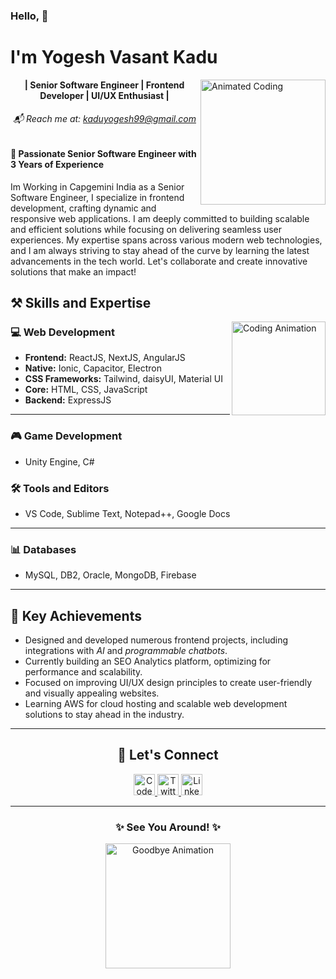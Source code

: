 <h3 align="left">Hello, 👋</h3>

<h1 align="left">I'm Yogesh Vasant Kadu</h1>

<img align="right" height="200" src="https://media1.tenor.com/m/s9-dLmjOyv8AAAAC/anime-asta.gif" alt="Animated Coding" />

<p align="center"><strong>| Senior Software Engineer | Frontend Developer | UI/UX Enthusiast |</strong></p>

<h6 align="center">📬 Reach me at: <a href="mailto:kaduyogesh99@gmail.com">kaduyogesh99@gmail.com</a></h6>



<h4 align="left">🌟 Passionate Senior Software Engineer with 3 Years of Experience</h4>

<p align="left">
Im Working in Capgemini India as a Senior Software Engineer, I specialize in frontend development, crafting dynamic and responsive web applications. I am deeply committed to building scalable and efficient solutions while focusing on delivering seamless user experiences. My expertise spans across various modern web technologies, and I am always striving to stay ahead of the curve by learning the latest advancements in the tech world. Let's collaborate and create innovative solutions that make an impact!
</p>



<h2 align="left">⚒️ Skills and Expertise</h2>

<img align="right" height="150" src="https://media1.tenor.com/m/QioE-moSVdAAAAAC/spiderman.gif" alt="Coding Animation" />

<h3 align="left">💻 Web Development</h3>
<ul>
  <li><strong>Frontend:</strong> ReactJS, NextJS, AngularJS</li>
  <li><strong>Native:</strong> Ionic, Capacitor, Electron</li>
  <li><strong>CSS Frameworks:</strong> Tailwind, daisyUI, Material UI</li>
  <li><strong>Core:</strong> HTML, CSS, JavaScript</li>
  <li><strong>Backend:</strong> ExpressJS</li>
</ul>

---

<h3 align="left">🎮 Game Development</h3>
<ul>
  <li>Unity Engine, C#</li>
</ul>

<h3 align="left">🛠 Tools and Editors</h3>
<ul>
  <li>VS Code, Sublime Text, Notepad++, Google Docs</li>
</ul>

---

<h3 align="left">📊 Databases</h3>
<ul>
  <li>MySQL, DB2, Oracle, MongoDB, Firebase</li>
</ul>

---

<h2 align="left">📌 Key Achievements</h2>

<ul>
  <li>Designed and developed numerous frontend projects, including integrations with <em>AI</em> and <em>programmable chatbots</em>.</li>
  <li>Currently building an SEO Analytics platform, optimizing for performance and scalability.</li>
  <li>Focused on improving UI/UX design principles to create user-friendly and visually appealing websites.</li>
  <li>Learning AWS for cloud hosting and scalable web development solutions to stay ahead in the industry.</li>
</ul>

---

<h2 align="center">🌟 Let's Connect</h2>

<div align="center">
  <a href="https://codepen.io/yogeshkadu/" target="_blank">
    <img src="https://raw.githubusercontent.com/maurodesouza/profile-readme-generator/master/src/assets/icons/social/codepen/default.svg" width="34" height="34" alt="CodePen" />
  </a>
  <a href="https://twitter.com/YogeshKadu5" target="_blank">
    <img src="https://raw.githubusercontent.com/maurodesouza/profile-readme-generator/master/src/assets/icons/social/twitter/default.svg" width="34" height="34" alt="Twitter" />
  </a>
  <a href="https://www.linkedin.com/in/yogesh-kadu/" target="_blank">
    <img src="https://raw.githubusercontent.com/maurodesouza/profile-readme-generator/master/src/assets/icons/social/linkedin/default.svg" width="34" height="34" alt="LinkedIn" />
  </a>
</div>

---

<h3 align="center">✨ See You Around! ✨</h3>

<div align="center">
  <img height="200" src="https://media1.tenor.com/m/fsJSQx1YBOgAAAAC/hello-benizakura.gif" alt="Goodbye Animation" />
</div>
